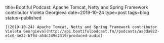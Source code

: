 
title=Bootiful Podcast: Apache Tomcat, Netty and Spring Framework contributor Violeta Georgieva
date=2019-10-24
type=post
tags=blog
status=published
~~~~~~
[(2019-10-24) Apache Tomcat, Netty and Spring Framework contributor Violeta Georgieva](http://api.bootifulpodcast.fm//podcasts/aa3da822-e1c0-4e22-b794-a54c249e2319/produced-audio) 
            